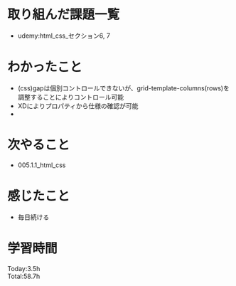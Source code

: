 # 取り組んだ課題一覧
- udemy:html_css_セクション6, 7
# わかったこと
- (css)gapは個別コントロールできないが、grid-template-columns(rows)を調整することによりコントロール可能
- XDによりプロパティから仕様の確認が可能
- 
# 次やること
- 005.1.1_html_css
# 感じたこと
- 毎日続ける
# 学習時間
Today:3.5h  
Total:58.7h
